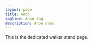 ```yaml
---
layout: page
title: Anon 
tagline: Anon tag
description: Anon desc 
---
```



This is the dedicated walker stand page.
